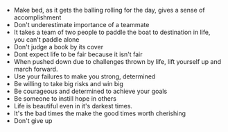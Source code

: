 - Make bed, as it gets the balling rolling for the day, gives a sense of accomplishment
- Don't underestimate importance of a teammate 
- It takes a team of two people to paddle the boat to destination in life, you can't paddle alone 
- Don't judge a book by its cover 
- Dont expect life to be fair because it isn't fair
- When pushed down due to challenges thrown by life, lift yourself up and march forward.
- Use your failures to make you strong, determined
- Be willing to take big risks and win big
- Be courageous and determined to achieve your goals
- Be someone to instill hope in others 
- Life is beautiful even in it's darkest times. 
- It's the bad times the make the good times worth cherishing
- Don't give up